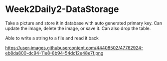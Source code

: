 # Week2Daily2-DataStorage

Take a picture and store it in database with auto generated primary key.
Can update the image, delete the image, or save it.
Can also drop the table.

Able to write a string to a file and read it back

https://user-images.githubusercontent.com/44408502/47762924-eb8da800-dc94-11e8-8b94-54dc12e48e7f.png
